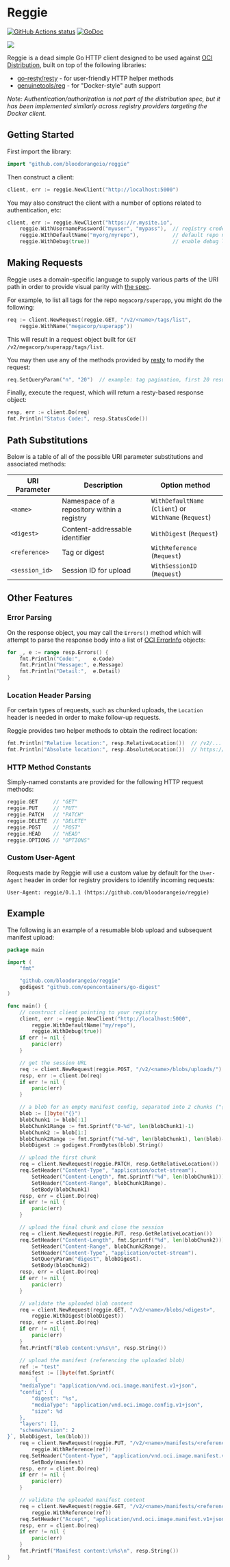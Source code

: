 # Reggie

[![GitHub Actions status](https://github.com/bloodorangeio/reggie/workflows/build/badge.svg)](https://github.com/bloodorangeio/reggie/actions?query=workflow%3Abuild) [![GoDoc](https://godoc.org/github.com/bloodorangeio/reggie?status.svg)](https://godoc.org/github.com/bloodorangeio/reggie)

![](https://raw.githubusercontent.com/bloodorangeio/reggie/master/reggie.png)

Reggie is a dead simple Go HTTP client designed to be used against [OCI Distribution](https://github.com/opencontainers/distribution-spec), built on top of the following libraries:

- [go-resty/resty](https://github.com/go-resty/resty) - for user-friendly HTTP helper methods
- [genuinetools/reg](https://github.com/genuinetools/reg) - for "Docker-style" auth support

*Note: Authentication/authorization is not part of the distribution spec, but it has been implemented similarly across registry providers targeting the Docker client.*


## Getting Started

First import the library:
```go
import "github.com/bloodorangeio/reggie"
```

Then construct a client:

```go
client, err := reggie.NewClient("http://localhost:5000")
```

You may also construct the client with a number of options related to authentication, etc:

```go
client, err := reggie.NewClient("https://r.mysite.io",
    reggie.WithUsernamePassword("myuser", "mypass"),  // registry credentials
    reggie.WIthDefaultName("myorg/myrepo"),           // default repo name
    reggie.WithDebug(true))                           // enable debug logging
```

## Making Requests

Reggie uses a domain-specific language to supply various parts of the URI path in order to provide visual parity with [the spec](https://github.com/opencontainers/distribution-spec/blob/master/spec.md).

For example, to list all tags for the repo `megacorp/superapp`, you might do the following:

```go
req := client.NewRequest(reggie.GET, "/v2/<name>/tags/list",
    reggie.WithName("megacorp/superapp"))
```

This will result in a request object built for `GET /v2/megacorp/superapp/tags/list`.

You may then use any of the methods provided by [resty](https://github.com/go-resty/resty) to modify the request:
```go
req.SetQueryParam("n", "20")  // example: tag pagination, first 20 results
```

Finally, execute the request, which will return a resty-based response object:
```go
resp, err := client.Do(req)
fmt.Println("Status Code:", resp.StatusCode())
```

## Path Substitutions

Below is a table of all of the possible URI parameter substitutions and associated methods:


| URI Parameter | Description | Option method |
|-|-|-|
| `<name>` | Namespace of a repository within a registry | `WithDefaultName` (`Client`) or<br>`WithName` (`Request`) |
| `<digest>` | Content-addressable identifier | `WithDigest` (`Request`) |
| `<reference>` | Tag or digest | `WithReference` (`Request`) |
| `<session_id>` | Session ID for upload | `WithSessionID` (`Request`) |

## Other Features

### Error Parsing

On the response object, you may call the `Errors()` method which will attempt to parse the response body into a list of [OCI ErrorInfo](https://github.com/opencontainers/distribution-spec/blob/master/specs-go/v1/error.go#L36) objects:
```go
for _, e := range resp.Errors() {
    fmt.Println("Code:",    e.Code)
    fmt.Println("Message:", e.Message)
    fmt.Println("Detail:",  e.Detail)
}
```

### Location Header Parsing

For certain types of requests, such as chunked uploads, the `Location` header is needed in order to make follow-up requests.

Reggie provides two helper methods to obtain the redirect location:
```go
fmt.Println("Relative location:", resp.RelativeLocation())  // /v2/...
fmt.Println("Absolute location:", resp.AbsoluteLocation())  // https://...
```

### HTTP Method Constants

Simply-named constants are provided for the following HTTP request methods:
```go
reggie.GET     // "GET"
reggie.PUT     // "PUT"
reggie.PATCH   // "PATCH"
reggie.DELETE  // "DELETE"
reggie.POST    // "POST"
reggie.HEAD    // "HEAD"
reggie.OPTIONS // "OPTIONS"
```

### Custom User-Agent

Requests made by Reggie will use a custom value by default for the `User-Agent` header in order for registry providers to identify incoming requests:
```
User-Agent: reggie/0.1.1 (https://github.com/bloodorangeio/reggie)
```

## Example

The following is an example of a resumable blob upload and subsequent manifest upload:

```go
package main

import (
	"fmt"

	"github.com/bloodorangeio/reggie"
	godigest "github.com/opencontainers/go-digest"
)

func main() {
	// construct client pointing to your registry
	client, err := reggie.NewClient("http://localhost:5000",
		reggie.WithDefaultName("my/repo"),
		reggie.WithDebug(true))
	if err != nil {
		panic(err)
	}

	// get the session URL
	req := client.NewRequest(reggie.POST, "/v2/<name>/blobs/uploads/")
	resp, err := client.Do(req)
	if err != nil {
		panic(err)
	}

	// a blob for an empty manifest config, separated into 2 chunks ("{" and "}")
	blob := []byte("{}")
	blobChunk1 := blob[:1]
	blobChunk1Range := fmt.Sprintf("0-%d", len(blobChunk1)-1)
	blobChunk2 := blob[1:]
	blobChunk2Range := fmt.Sprintf("%d-%d", len(blobChunk1), len(blob)-1)
	blobDigest := godigest.FromBytes(blob).String()

	// upload the first chunk
	req = client.NewRequest(reggie.PATCH, resp.GetRelativeLocation())
	req.SetHeader("Content-Type", "application/octet-stream").
		SetHeader("Content-Length", fmt.Sprintf("%d", len(blobChunk1))).
		SetHeader("Content-Range", blobChunk1Range).
		SetBody(blobChunk1)
	resp, err = client.Do(req)
	if err != nil {
		panic(err)
	}

	// upload the final chunk and close the session
	req = client.NewRequest(reggie.PUT, resp.GetRelativeLocation())
	req.SetHeader("Content-Length", fmt.Sprintf("%d", len(blobChunk2))).
		SetHeader("Content-Range", blobChunk2Range).
		SetHeader("Content-Type", "application/octet-stream").
		SetQueryParam("digest", blobDigest).
		SetBody(blobChunk2)
	resp, err = client.Do(req)
	if err != nil {
		panic(err)
	}

	// validate the uploaded blob content
	req = client.NewRequest(reggie.GET, "/v2/<name>/blobs/<digest>",
		reggie.WithDigest(blobDigest))
	resp, err = client.Do(req)
	if err != nil {
		panic(err)
	}
	fmt.Printf("Blob content:\n%s\n", resp.String())

	// upload the manifest (referencing the uploaded blob)
	ref := "test"
	manifest := []byte(fmt.Sprintf(
		`{
	"mediaType": "application/vnd.oci.image.manifest.v1+json",
	"config": {
		"digest": "%s",
		"mediaType": "application/vnd.oci.image.config.v1+json",
		"size": %d
	},
	"layers": [],
	"schemaVersion": 2
}`, blobDigest, len(blob)))
	req = client.NewRequest(reggie.PUT, "/v2/<name>/manifests/<reference>",
		reggie.WithReference(ref))
	req.SetHeader("Content-Type", "application/vnd.oci.image.manifest.v1+json").
		SetBody(manifest)
	resp, err = client.Do(req)
	if err != nil {
		panic(err)
	}

	// validate the uploaded manifest content
	req = client.NewRequest(reggie.GET, "/v2/<name>/manifests/<reference>",
		reggie.WithReference(ref))
	req.SetHeader("Accept", "application/vnd.oci.image.manifest.v1+json")
	resp, err = client.Do(req)
	if err != nil {
		panic(err)
	}
	fmt.Printf("Manifest content:\n%s\n", resp.String())
}

```
